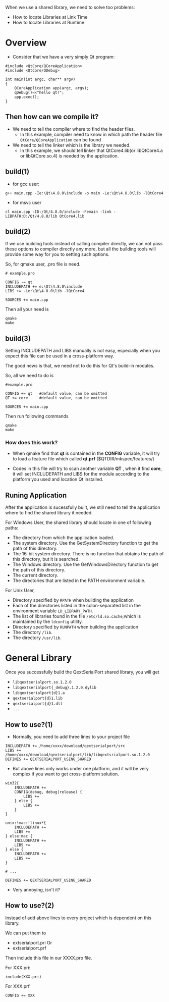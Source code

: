 

When we use a shared library, we need to solve too problems:
  * How to locate Libraries at Link Time
  * How to locate Libraries at Runtime

# Overview #
  * Consider that we have a very simply Qt program:
```
#include <QtCore/QCoreApplication>
#include <QtCore/QDebug>

int main(int argc, char** argv)
{
    QCoreApplication app(argc, argv);
    qDebug()<<"hello qt!";
    app.exec();
}
```

## Then how can we compile it? ##
  * We need to tell the compiler where to find the header files.
    * In this example, compiler need to know in which path the header file `QtCore/QCoreApplication` can be found
  * We need to tell the linker which is the library we needed.
    * In this example, we should tell linker that QtCore4.lib(or libQtCore4.a or libQtCore.so.4) is needed by the application.

## build(1) ##
  * for gcc user:
```
g++ main.cpp -Ie:\Qt\4.8.0\include -o main -Le:\Qt\4.8.0\lib -lQtCore4
```

  * for msvc user
```
cl main.cpp -ID:/Qt/4.8.0/include -Femain -link -LIBPATH:D:/Qt/4.8.0/lib QtCore4.lib
```

## build(2) ##
If we use building tools instead of calling compiler directly, we can not pass these options to compiler directly any more, but all the building tools will provide some way for you to setting such options.

So, for qmake user, .pro file is need.

```
# example.pro

CONFIG -= qt
INCLUDEPATH += e:\Qt\4.8.0\include
LIBS += -Le:\Qt\4.8.0\lib -lQtCore4

SOURCES += main.cpp
```

Then all your need is
```
qmake
make
```

## build(3) ##
Setting INCLUDEPATH and LIBS manually is not easy, especially when you expect this file can be used in a cross-platform way.

The good news is that, we need not to do this for Qt's build-in modules.

So, all we need to do is
```
#example.pro

CONFIG += qt   #default value, can be omitted
QT += core     #default value, can be omitted

SOURCES += main.cpp
```

Then run following commands
```
qmake
make
```

### How does this work? ###
  * When qmake find that **qt** is contained in the **CONFIG** variable, it will try to load a feature file which called **qt.prf** ($QTDIR/mkspec/features/)

  * Codes in this file will try to scan another variable **QT** , when it find **core**, it will set INCLUDEPATH and LIBS for the module according to the platform you used and location Qt installed.

## Runing Application ##

After the application is sucessfully built, we still need to tell the application where to find the shared library it needed.

For Windows User, the shared library should locate in one of following paths:
  * The directory from which the application loaded.
  * The system directory. Use the GetSystemDirectory function to get the path of this directory.
  * The 16-bit system directory. There is no function that obtains the path of this directory, but it is searched.
  * The Windows directory. Use the GetWindowsDirectory function to get the path of this directory.
  * The current directory.
  * The directories that are listed in the PATH environment variable.


For Unix User,
  * Directory specified by `RPATH` when building the application
  * Each of the directories listed in the colon-separated list in the environment variable `LD_LIBRARY_PATH`.
  * The list of libraries found in the file `/etc/ld.so.cache`,which is maintained by the `ldconfig` utility.
  * Directory specified by `RUNPATH` when building the application
  * The directory `/lib`.
  * The directory `/usr/lib`.

# General Library #

Once you successfully build the QextSerialPort shared library, you will get

  * `libqextserialport.so.1.2.0`
  * `libqextserialport{_debug}.1.2.0.dylib`
  * `libqextserialport{d}1.a`
  * `qextserialport{d}1.lib`
  * `qextserialport{d}1.dll`
  * `...`

## How to use?(1) ##
  * Normally, you need to add three lines to your project file

```
INCLUDEPATH += /home/xxxx/download/qextserialport/src
LIBS += /home/xxxx/download/qextserialport/lib/libqextsrialport.so.1.2.0
DEFINES += QEXTSERIALPORT_USING_SHARED
```

  * But above lines only works under one platform, and it will be very complex if you want to get cross-platform solution.

```
win32{
    INCLUDEPATH += 
    CONFIG(debug, debug|release) {
        LIBS +=
    } else {
        LIBS +=
    }
}

unix:!mac:!linux*{
    INCLUDEPATH +=
    LIBS += 
} else:mac {
    INCLUDEPATH +=
    LIBS += 
} else {
    INCLUDEPATH +=
    LIBS += 
}

# ...

DEFINES += QEXTSERIALPORT_USING_SHARED
```

  * Very annoying, isn't it?

## How to use?(2) ##
Instead of add above lines to every project which is dependent on this library.

We can put them to
  * extserialport.pri
Or
  * extserialport.prf

Then include this file in our XXXX.pro file.

For XXX.pri:
```
include(XXX.pri)
```

For XXX.prf
```
CONFIG += XXX
```
